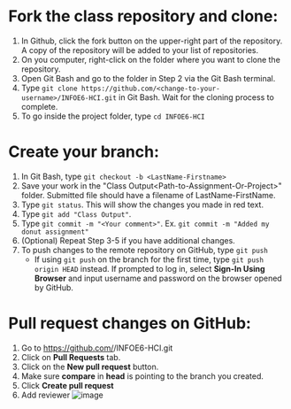 # Fork the class repository and clone:
1. In Github, click the fork button on the upper-right part of the repository. A copy of the repository will be added to your list of repositories.
2. On you computer, right-click on the folder where you want to clone the repository.
3. Open Git Bash and go to the folder in Step 2 via the Git Bash terminal.
4. Type `git clone https://github.com/<change-to-your-username>/INFOE6-HCI.git` in Git Bash. Wait for the cloning process to complete.
5. To go inside the project folder, type `cd INFOE6-HCI`

# Create your branch:
1. In Git Bash, type `git checkout -b <LastName-Firstname>`
2. Save your work in the "Class Output\<Path-to-Assignment-Or-Project>" folder. Submitted file should have a filename of LastName-FirstName.
3. Type `git status`. This will show the changes you made in red text.
4. Type `git add "Class Output"`.
5. Type `git commit -m "<Your comment>"`. Ex. `git commit -m "Added my donut assignment"`
6. (Optional) Repeat Step 3-5 if you have additional changes.
7. To push changes to the remote repository on GitHub, type `git push`
   * If using `git push` on the branch for the first time, type `git push origin HEAD` instead. If prompted to log in, select **Sign-In Using Browser** and input username and password on the browser opened by GitHub. 
		
# Pull request changes on GitHub:
1. Go to https://github.com/<your-username>/INFOE6-HCI.git
2. Click on **Pull Requests** tab.
3. Click on the **New pull request** button.
3. Make sure **compare** in **head** is pointing to the branch you created. 
4. Click **Create pull request**
5. Add reviewer
	![image](https://github.com/clrscr0/INFOE6-HCI/assets/2803908/690d1c65-0b6c-408f-9935-91b6956d6233)
